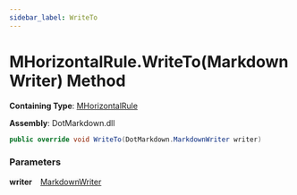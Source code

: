 ```yaml
---
sidebar_label: WriteTo
---
```


# MHorizontalRule\.WriteTo\(MarkdownWriter\) Method

**Containing Type**: [MHorizontalRule](../index.md)

**Assembly**: DotMarkdown\.dll

```csharp
public override void WriteTo(DotMarkdown.MarkdownWriter writer)
```

### Parameters

**writer** &ensp; [MarkdownWriter](../../../MarkdownWriter/index.md)